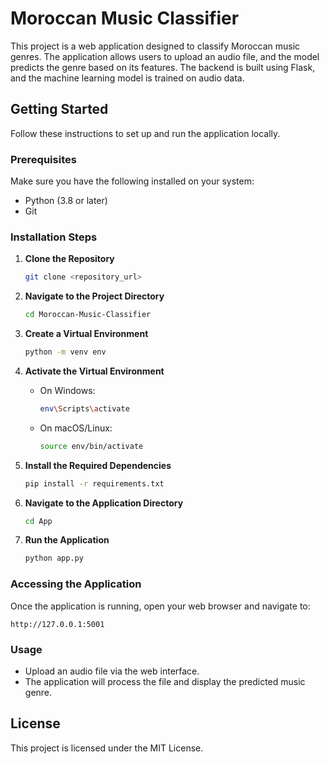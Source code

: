 # Moroccan Music Classifier

This project is a web application designed to classify Moroccan music genres. The application allows users to upload an audio file, and the model predicts the genre based on its features. The backend is built using Flask, and the machine learning model is trained on audio data.

## Getting Started

Follow these instructions to set up and run the application locally.

### Prerequisites

Make sure you have the following installed on your system:
- Python (3.8 or later)
- Git

### Installation Steps

1. **Clone the Repository**
   ```bash
   git clone <repository_url>
   ```

2. **Navigate to the Project Directory**
   ```bash
   cd Moroccan-Music-Classifier
   ```

3. **Create a Virtual Environment**
   ```bash
   python -m venv env
   ```

4. **Activate the Virtual Environment**
   - On Windows:
     ```bash
     env\Scripts\activate
     ```
   - On macOS/Linux:
     ```bash
     source env/bin/activate
     ```

5. **Install the Required Dependencies**
   ```bash
   pip install -r requirements.txt
   ```

6. **Navigate to the Application Directory**
   ```bash
   cd App
   ```

7. **Run the Application**
   ```bash
   python app.py
   ```

### Accessing the Application

Once the application is running, open your web browser and navigate to:
```
http://127.0.0.1:5001
```

### Usage

- Upload an audio file via the web interface.
- The application will process the file and display the predicted music genre.

## License
This project is licensed under the MIT License.

